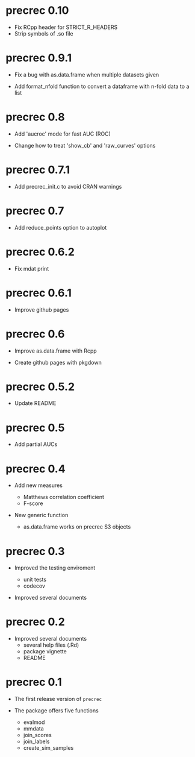 # precrec 0.10

* Fix RCpp header for STRICT_R_HEADERS
* Strip symbols of .so file

# precrec 0.9.1

* Fix a bug with as.data.frame when multiple datasets given

* Add format_nfold function to convert a dataframe with n-fold data to a list

# precrec 0.8

* Add 'aucroc' mode for fast AUC (ROC)

* Change how to treat 'show_cb' and 'raw_curves' options

# precrec 0.7.1

* Add precrec_init.c to avoid CRAN warnings

# precrec 0.7

* Add reduce_points option to autoplot

# precrec 0.6.2

* Fix mdat print

# precrec 0.6.1

* Improve github pages

# precrec 0.6

* Improve as.data.frame with Rcpp

* Create github pages with pkgdown

# precrec 0.5.2

* Update README

# precrec 0.5

* Add partial AUCs

# precrec 0.4

* Add new measures
    * Matthews correlation coefficient
    * F-score
    
* New generic function
    * as.data.frame works on precrec S3 objects

# precrec 0.3

* Improved the testing enviroment
    * unit tests
    * codecov
    
* Improved several documents


# precrec 0.2

* Improved several documents
    * several help files (.Rd)
    * package vignette
    * README

# precrec 0.1

* The first release version of `precrec`

* The package offers five functions
    * evalmod
    * mmdata
    * join\_scores
    * join\_labels
    * create\_sim\_samples
